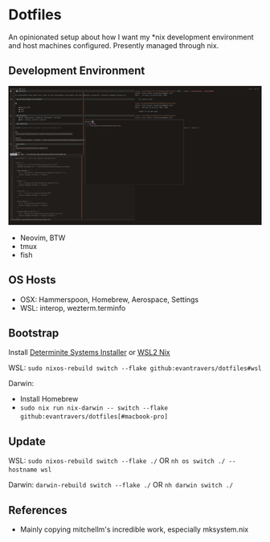 # Dotfiles

An opinionated setup about how I want my *nix development environment and host machines configured. Presently managed through nix.

## Development Environment

![](.github/images/terminal.png)

- Neovim, BTW
- tmux
- fish

## OS Hosts

- OSX: Hammerspoon, Homebrew, Aerospace, Settings
- WSL: interop, wezterm.terminfo

## Bootstrap

Install [Determinite Systems Installer](https://github.com/DeterminateSystems/nix-installer) or [WSL2 Nix](https://github.com/nix-community/NixOS-WSL)

WSL:
`sudo nixos-rebuild switch --flake github:evantravers/dotfiles#wsl`

Darwin:
- Install Homebrew
- `sudo nix run nix-darwin -- switch --flake github:evantravers/dotfiles[#macbook-pro]`

## Update

WSL:
`sudo nixos-rebuild switch --flake ./`
OR
`nh os switch ./ --hostname wsl`

Darwin:
`darwin-rebuild switch --flake ./`
OR
`nh darwin switch ./`

## References
- Mainly copying mitchellm's incredible work, especially mksystem.nix
